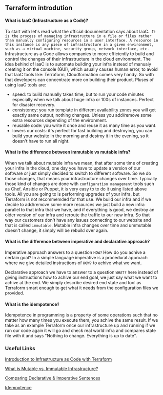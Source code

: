 ## Terraform introdution

#### What is IaaC (Infrastructure as a Code)?

To start with let's read what the official documentation says about IaaC.``` It is the process of managing infrastructure in a file or files rather than manually configuring resources in a user interface. A resource in this instance is any piece of infrastructure in a given environment, such as a virtual machine, security group, network interface, etc.``` Infrastructure as a Code allows companies to more efficiently to build and control the changes of their infrastructure in the cloud environment. The idea behind of IaaC is to automate building your infra instead of manualy creating it on the console (GUI), which usually causes human error, to avoid that  IaaC tools like: Terraform, Cloudformation comes very handy. So with that developers can concentrate more on building their product. Pluses of using IaaC tools are:

- speed: to build manually takes time, but to run your code minutes especially when we talk about huge infra or 100s of instances. Perfect for disaster recovery. 
- consistency: you run template in different availability zones you will get exactly same output, nothing changes. Unless you add/remove some extra resources depending of the environment. 
- reusable code: you write it once and reuse it as many time as you want.
- lowers our costs: it's perfect for fast building and destroying, you can build your website in the morning and destroy it in the evening, so it doesn't have to run all night.

#### What is the difference between immutable vs mutable infra?

When we talk about mutable infra we mean, that after some time of creating your infra in the cloud, one day you have to update a version of our software or just simply decided to switch to different software. So we do those changes, that means your infrastructure changes over time. Typically those kind of changes are done with ```configuration management``` tools such as Chef, Ansible or Puppet, it is very easy to to do it using listed above tools. All you are going to is performing upgrades of your infra, but Terraform is not recommemded for that use. We build our infra and if we decide to add/remove some more resources we just build a new infra parallel to that infra that we have, and if everything is good, we destroy an older version of our infra and reroute the traffic to our new infra. So that way our customers don't have any issues connecting to our website and that is called ```immutable```. 
Mutable infra changes over time and ummutable doesn't change, it simply will be rebuild over again.

#### What is the difference between imperative and declarative approach?

Imperative approach answers to a question ```HOW?``` How do you achive a certain goal? In a simple language imperative is a procedural approach where we give detailed instructions of ```HOW?``` to achive what we want.

Declarative approach we have to answer to a question ```WHAT?``` here instead of giving instructions how to achive our end goal, we just say what we want to achive at the end. We simply describe desired end state and tool as Terraform smart enough to get what it needs from the configuration files we provided.

#### What is the idempotence?

Idempotence in programming is a property of some operations such that no matter how many times you execute them, you achive the same result. If we take as an example Terraform once our infrastructure up and running if we run our code again it will go and check real world infra and compares state file with it and says "Nothing to change. Everything is up to date".

### Useful Links

[Introduction to Infrastructure as Code with Terraform](https://learn.hashicorp.com/tutorials/terraform/infrastructure-as-code)

[What is Mutable vs. Immutable Infrastructure?](https://www.hashicorp.com/resources/what-is-mutable-vs-immutable-infrastructure)

[Comparing Declarative & Imperative Sentences](https://study.com/academy/lesson/comparing-declarative-imperative-sentences.html)

[Idempotence](https://whatis.techtarget.com/definition/idempotence)